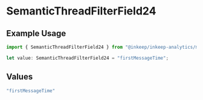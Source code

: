# SemanticThreadFilterField24

## Example Usage

```typescript
import { SemanticThreadFilterField24 } from "@inkeep/inkeep-analytics/models/components";

let value: SemanticThreadFilterField24 = "firstMessageTime";
```

## Values

```typescript
"firstMessageTime"
```